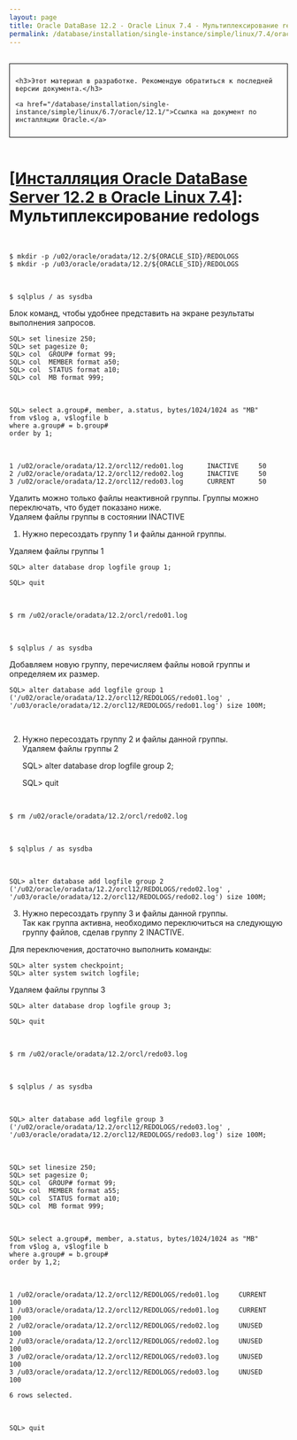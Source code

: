 ```yaml
---
layout: page
title: Oracle DataBase 12.2 - Oracle Linux 7.4 - Мультиплексирование redologs
permalink: /database/installation/single-instance/simple/linux/7.4/oracle/12.2/oracle-redologs-multiplexing/
---
```


<br/>

<div style="padding:10px; border:thin solid black;">

	<h3>Этот материал в разработке. Рекомендую обратиться к последней версии документа.</h3>

    <a href="/database/installation/single-instance/simple/linux/6.7/oracle/12.1/">Ссылка на документ по инсталляции Oracle.</a>

</div>

<br/>

# <a href="/database/installation/single-instance/simple/linux/7.4/oracle/12.2/">[Инсталляция Oracle DataBase Server 12.2 в Oracle Linux 7.4]</a>: Мультиплексирование redologs

<br/>

	$ mkdir -p /u02/oracle/oradata/12.2/${ORACLE_SID}/REDOLOGS
	$ mkdir -p /u03/oracle/oradata/12.2/${ORACLE_SID}/REDOLOGS


<br/>

	$ sqlplus / as sysdba


Блок команд, чтобы удобнее представить на экране результаты выполнения запросов.


	SQL> set linesize 250;
	SQL> set pagesize 0;
	SQL> col  GROUP# format 99;
	SQL> col  MEMBER format a50;
	SQL> col  STATUS format a10;
	SQL> col  MB format 999;

<br/>

	SQL> select a.group#, member, a.status, bytes/1024/1024 as "MB"
	from v$log a, v$logfile b
	where a.group# = b.group#
	order by 1;

<br/>

	1 /u02/oracle/oradata/12.2/orcl12/redo01.log	  INACTIVE     50
	2 /u02/oracle/oradata/12.2/orcl12/redo02.log	  INACTIVE     50
	3 /u02/oracle/oradata/12.2/orcl12/redo03.log	  CURRENT      50


Удалить можно только файлы неактивной группы. Группы можно переключать, что будет показано ниже.  
Удаляем файлы группы в состоянии INACTIVE


1) Нужно пересоздать группу 1 и файлы данной группы.


Удаляем файлы группы 1

	SQL> alter database drop logfile group 1;

	SQL> quit

<br/>

	$ rm /u02/oracle/oradata/12.2/orcl/redo01.log

<br/>

	$ sqlplus / as sysdba


Добавляем новую группу, перечисляем файлы новой группы и определяем их размер.

	SQL> alter database add logfile group 1 ('/u02/oracle/oradata/12.2/orcl12/REDOLOGS/redo01.log' , '/u03/oracle/oradata/12.2/orcl12/REDOLOGS/redo01.log') size 100M;

<br/>

2) Нужно пересоздать группу 2 и файлы данной группы.<br/>
Удаляем файлы группы 2


	SQL> alter database drop logfile group 2;

	SQL> quit

<br/>

	$ rm /u02/oracle/oradata/12.2/orcl/redo02.log



<br/>

	$ sqlplus / as sysdba

<br/>

	SQL> alter database add logfile group 2 ('/u02/oracle/oradata/12.2/orcl12/REDOLOGS/redo02.log' , '/u03/oracle/oradata/12.2/orcl12/REDOLOGS/redo02.log') size 100M;


3) Нужно пересоздать группу 3 и файлы данной группы.<br/>
Так как группа активна, необходимо переключиться на следующую группу файлов, сделав группу 2 INACTIVE.


Для переключения, достаточно выполнить команды:


	SQL> alter system checkpoint;
	SQL> alter system switch logfile;


Удаляем файлы группы 3

	SQL> alter database drop logfile group 3;

	SQL> quit

<br/>

	$ rm /u02/oracle/oradata/12.2/orcl/redo03.log


<br/>

	$ sqlplus / as sysdba

<br/>

	SQL> alter database add logfile group 3 ('/u02/oracle/oradata/12.2/orcl12/REDOLOGS/redo03.log' , '/u03/oracle/oradata/12.2/orcl12/REDOLOGS/redo03.log') size 100M;

<br/>


	SQL> set linesize 250;
	SQL> set pagesize 0;
	SQL> col  GROUP# format 99;
	SQL> col  MEMBER format a55;
	SQL> col  STATUS format a10;
	SQL> col  MB format 999;

<br/>

	SQL> select a.group#, member, a.status, bytes/1024/1024 as "MB"
	from v$log a, v$logfile b
	where a.group# = b.group#
	order by 1,2;



<br/>

	1 /u02/oracle/oradata/12.2/orcl12/REDOLOGS/redo01.log     CURRENT	   100
	1 /u03/oracle/oradata/12.2/orcl12/REDOLOGS/redo01.log     CURRENT	   100
	2 /u02/oracle/oradata/12.2/orcl12/REDOLOGS/redo02.log     UNUSED	   100
	2 /u03/oracle/oradata/12.2/orcl12/REDOLOGS/redo02.log     UNUSED	   100
	3 /u02/oracle/oradata/12.2/orcl12/REDOLOGS/redo03.log     UNUSED	   100
	3 /u03/oracle/oradata/12.2/orcl12/REDOLOGS/redo03.log     UNUSED	   100

	6 rows selected.


<br/>

	SQL> quit
